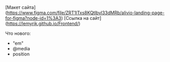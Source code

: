 [Макет сайта]
(https://www.figma.com/file/ZRT1lTxs8KQtlbvl33dMRb/alivio-landing-page-for-figma?node-id=1%3A3)
[Ссылка на сайт]
(https://lemyrik.github.io/Frontend/)

Что нового:
- "em"
- @media
- position

